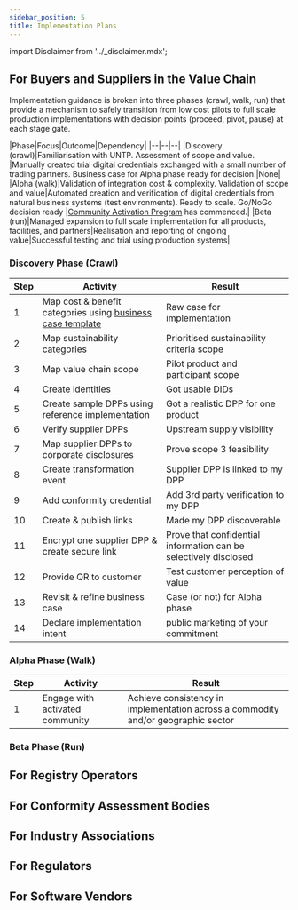 ```yaml
---
sidebar_position: 5
title: Implementation Plans
---
```


import Disclaimer from '../\_disclaimer.mdx';

<Disclaimer />


## For Buyers and Suppliers in the Value Chain

Implementation guidance is broken into three phases (crawl, walk, run) that provide a mechanism to safely transition from low cost pilots to full scale production implementations with decision points (proceed, pivot, pause) at each stage gate.  

|Phase|Focus|Outcome|Dependency|
|--|--|--|
|Discovery (crawl)|Familiarisation with UNTP. Assessment of scope and value. |Manually created trial digital credentials exchanged with a small number of trading partners. Business case for Alpha phase ready for decision.|None|
|Alpha (walk)|Validation of integration cost & complexity. Validation of scope and value|Automated creation and verification of digital credentials from natural business systems (test environments). Ready to scale. Go/NoGo decision ready |[Community Activation Program](../business-case/CommunityActivationProgram.mg) has commenced.|
|Beta (run)|Managed expansion to full scale implementation for all products, facilities, and partners|Realisation and reporting of ongoing value|Successful testing and trial using production systems|

### Discovery Phase (Crawl)


|Step|Activity|Result| 
|--|--|--|
|1|Map cost & benefit categories using [business case template](../business-case/index.md) |Raw case for implementation|
|2|Map sustainability categories|Prioritised sustainability criteria scope|
|3|Map value chain scope|Pilot product and participant scope|
|4|Create identities|Got usable DIDs|
|5|Create sample DPPs using reference implementation|Got a realistic DPP for one product|
|6|Verify supplier DPPs|Upstream supply visibility|
|7|Map supplier DPPs to corporate disclosures|Prove scope 3 feasibility|
|8|Create transformation event|Supplier DPP is linked to my DPP|
|9|Add conformity credential|Add 3rd party verification to my DPP|
|10|Create & publish links|Made my DPP discoverable|
|11|Encrypt one supplier DPP & create secure link|Prove that confidential information can be selectively disclosed|
|12|Provide QR to customer|Test customer perception of value|
|13|Revisit & refine business case|Case (or not) for Alpha phase|
|14|Declare implementation intent|public marketing of your commitment|


### Alpha Phase (Walk)


|Step|Activity|Result| 
|--|--|--|
|1|Engage with activated community|Achieve consistency in implementation across a commodity and/or geographic sector|


### Beta Phase (Run)


## For Registry Operators

## For Conformity Assessment Bodies

## For Industry Associations

## For Regulators

## For Software Vendors

